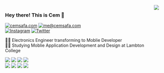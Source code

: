 <img align="right" src="https://github-readme-stats.vercel.app/api/top-langs/?username=cemsafa&layout=compact&title_color=606060&text_color=606060&bg_color=00000000&theme=dark&hide_border=true">

### Hey there! This is Cem :robot:


[![cemsafa.com](https://img.shields.io/static/v1?label=cemsafa.com&message=%20&color=informational&logo=googlechrome&style=plastic&logoColor=white)](https://www.cemsafa.com/)
[![me@cemsafa.com](https://img.shields.io/static/v1?label=me@cemsafa.com&message=%20&color=important&logo=gmail&style=plastic&logoColor=)](mailto:me@cemsafa.com)  
[![Instagram](https://img.shields.io/static/v1?label=Instagram&message=%20&color=blueviolet&logo=Instagram&style=social&logoColor=)](https://www.instagram.com/cemsafa/)
[![Twitter](https://img.shields.io/static/v1?label=Twitter&message=%20&color=blueviolet&logo=Twitter&style=social&logoColor=)](https://www.twitter.com/cmsf/)
  

👨‍💻 Electronics Engineer transforming to Moblie Developer  
👨‍🎓 Studying Moblie Application Development and Design at Lambton College  

![](https://img.shields.io/static/v1?label=OS&message=MacOS%20&color=44B48C&logo=apple&style=plastic&logoColor=white)
![](https://img.shields.io/static/v1?label=Editor&message=VS%20Code%20&color=44B48C&logo=visualstudiocode&style=plastic&logoColor=white)
![](https://img.shields.io/static/v1?label=Code&message=Swift%20&color=44B48C&logo=swift&style=plastic&logoColor=white)
![](https://img.shields.io/static/v1?label=Code&message=JavaScript%20&color=44B48C&logo=javascript&style=plastic&logoColor=white)  
![](https://img.shields.io/static/v1?label=Code&message=Vue%20&color=44B48C&logo=vue.js&style=plastic&logoColor=white)
![](https://img.shields.io/static/v1?label=Shell&message=Zsh%20&color=44B48C&logo=gnubash&style=plastic&logoColor=white)
![](https://img.shields.io/static/v1?label=Tools&message=Docker%20&color=44B48C&logo=docker&style=plastic&logoColor=white)
![](https://img.shields.io/static/v1?label=Platform&message=Firebase%20&color=44B48C&logo=firebase&style=plastic&logoColor=white)
